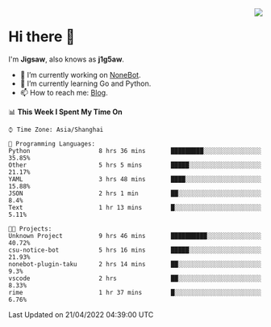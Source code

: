 <a href="#">
  <img align="right" src="https://github-readme-stats.vercel.app/api?username=j1g5awi&count_private=true&show_icons=true&title_color=80070B&text_color=B3B3B3&bg_color=212121&icon_color=80070B" />
</a>

# Hi there 👋

I'm **Jigsaw**, also knows as **j1g5aw**.

- 🔭 I’m currently working on [NoneBot](https://github.com/nonebot).
- 🌱 I’m currently learning Go and Python.
- 📫 How to reach me: [Blog](https://blog.maddestroyer.xyz/).

<!--START_SECTION:waka-->
📊 **This Week I Spent My Time On** 

```text
⌚︎ Time Zone: Asia/Shanghai

💬 Programming Languages: 
Python                   8 hrs 36 mins       █████████░░░░░░░░░░░░░░░░   35.85% 
Other                    5 hrs 5 mins        █████░░░░░░░░░░░░░░░░░░░░   21.17% 
YAML                     3 hrs 48 mins       ████░░░░░░░░░░░░░░░░░░░░░   15.88% 
JSON                     2 hrs 1 min         ██░░░░░░░░░░░░░░░░░░░░░░░   8.4% 
Text                     1 hr 13 mins        █░░░░░░░░░░░░░░░░░░░░░░░░   5.11%

🐱‍💻 Projects: 
Unknown Project          9 hrs 46 mins       ██████████░░░░░░░░░░░░░░░   40.72% 
csu-notice-bot           5 hrs 16 mins       █████░░░░░░░░░░░░░░░░░░░░   21.93% 
nonebot-plugin-taku      2 hrs 14 mins       ██░░░░░░░░░░░░░░░░░░░░░░░   9.3% 
vscode                   2 hrs               ██░░░░░░░░░░░░░░░░░░░░░░░   8.33% 
rime                     1 hr 37 mins        █░░░░░░░░░░░░░░░░░░░░░░░░   6.76%

```


 Last Updated on 21/04/2022 04:39:00 UTC
<!--END_SECTION:waka-->
